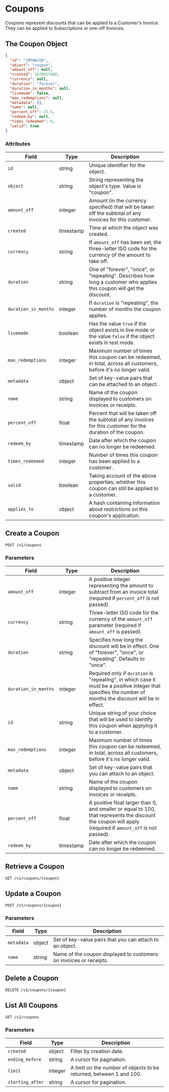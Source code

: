 # Coupons

Coupons represent discounts that can be applied to a Customer's Invoice. They can be applied to Subscriptions or one-off Invoices.

## The Coupon Object

```json
{
  "id": "jMT0WJUD", 
  "object": "coupon",
  "amount_off": null,
  "created": 1678037688,
  "currency": null,
  "duration": "forever",
  "duration_in_months": null,
  "livemode": false,
  "max_redemptions": null,
  "metadata": {},
  "name": null,
  "percent_off": 25.5,
  "redeem_by": null,
  "times_redeemed": 0,
  "valid": true
}
```

### Attributes

| Field | Type | Description |
| ----- | ---- | ----------- |
| `id` | string | Unique identifier for the object. |
| `object` | string | String representing the object's type. Value is "coupon". |
| `amount_off` | integer | Amount (in the currency specified) that will be taken off the subtotal of any invoices for this customer. |
| `created` | timestamp | Time at which the object was created. |
| `currency` | string | If `amount_off` has been set, the three-letter ISO code for the currency of the amount to take off. |
| `duration` | string | One of "forever", "once", or "repeating". Describes how long a customer who applies this coupon will get the discount. |
| `duration_in_months` | integer | If `duration` is "repeating", the number of months the coupon applies. |
| `livemode` | boolean | Has the value `true` if the object exists in live mode or the value `false` if the object exists in test mode. |
| `max_redemptions` | integer | Maximum number of times this coupon can be redeemed, in total, across all customers, before it's no longer valid. |
| `metadata` | object | Set of key-value pairs that can be attached to an object. |
| `name` | string | Name of the coupon displayed to customers on invoices or receipts. |
| `percent_off` | float | Percent that will be taken off the subtotal of any invoices for this customer for the duration of the coupon. |
| `redeem_by` | timestamp | Date after which the coupon can no longer be redeemed. |
| `times_redeemed` | integer | Number of times this coupon has been applied to a customer. |
| `valid` | boolean | Taking account of the above properties, whether this coupon can still be applied to a customer. |
| `applies_to` | object | A hash containing information about restrictions on this coupon's application. |

## Create a Coupon

```
POST /v1/coupons
```

### Parameters

| Field | Type | Description |
| ----- | ---- | ----------- |
| `amount_off` | integer | A positive integer representing the amount to subtract from an invoice total (required if `percent_off` is not passed). |
| `currency` | string | Three-letter ISO code for the currency of the `amount_off` parameter (required if `amount_off` is passed). |
| `duration` | string | Specifies how long the discount will be in effect. One of "forever", "once", or "repeating". Defaults to "once". |
| `duration_in_months` | integer | Required only if `duration` is "repeating", in which case it must be a positive integer that specifies the number of months the discount will be in effect. |
| `id` | string | Unique string of your choice that will be used to identify this coupon when applying it to a customer. |
| `max_redemptions` | integer | Maximum number of times this coupon can be redeemed, in total, across all customers, before it's no longer valid. |
| `metadata` | object | Set of key-value pairs that you can attach to an object. |
| `name` | string | Name of the coupon displayed to customers on invoices or receipts. |
| `percent_off` | float | A positive float larger than 0, and smaller or equal to 100, that represents the discount the coupon will apply (required if `amount_off` is not passed). |
| `redeem_by` | timestamp | Date after which the coupon can no longer be redeemed. |

## Retrieve a Coupon

```
GET /v1/coupons/{coupon}
```

## Update a Coupon

```
POST /v1/coupons/{coupon}
```

### Parameters

| Field | Type | Description |
| ----- | ---- | ----------- |
| `metadata` | object | Set of key-value pairs that you can attach to an object. |
| `name` | string | Name of the coupon displayed to customers on invoices or receipts. |

## Delete a Coupon

```
DELETE /v1/coupons/{coupon}
```

## List All Coupons

```
GET /v1/coupons
```

### Parameters

| Field | Type | Description |
| ----- | ---- | ----------- |
| `created` | object | Filter by creation date. |
| `ending_before` | string | A cursor for pagination. |
| `limit` | integer | A limit on the number of objects to be returned, between 1 and 100. |
| `starting_after` | string | A cursor for pagination. |
